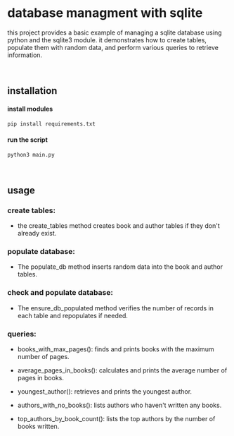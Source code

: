 # database managment with sqlite

this project provides a basic example of managing a sqlite database using python and the sqlite3 module. it demonstrates how to create tables, populate them with random data, and perform various queries to retrieve information.

<br/>

## installation

#### install modules

```bash
pip install requirements.txt
```

#### run the script

```bash
python3 main.py
```

<br/>

## usage

### create tables: 
 -  the create_tables method creates book and author tables if they don't already exist.

### populate database:
 -  The populate_db method inserts random data into the book and author tables.

### check and populate database:
 - The ensure_db_populated method verifies the number of records in each table and repopulates if needed.

### queries:

 -  books_with_max_pages(): finds and prints books with the maximum number of pages.

 -  average_pages_in_books(): calculates and prints the average number of pages in books.

 -  youngest_author(): retrieves and prints the youngest author.

 -  authors_with_no_books(): lists authors who haven't written any books.

 -  top_authors_by_book_count(): lists the top authors by the number of books written.
